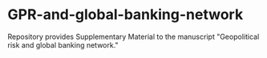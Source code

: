 # GPR-and-global-banking-network
Repository provides Supplementary Material to the manuscript "Geopolitical risk and global banking network."
